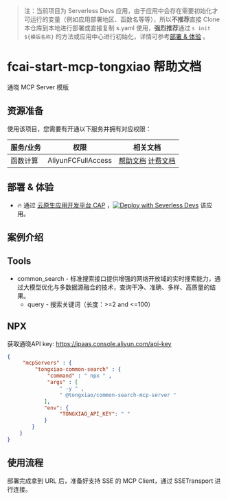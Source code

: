 
> 注：当前项目为 Serverless Devs 应用，由于应用中会存在需要初始化才可运行的变量（例如应用部署地区、函数名等等），所以**不推荐**直接 Clone 本仓库到本地进行部署或直接复制 s.yaml 使用，**强烈推荐**通过 `s init ${模版名称}` 的方法或应用中心进行初始化，详情可参考[部署 & 体验](#部署--体验) 。

# fcai-start-mcp-tongxiao 帮助文档

<description>

通晓 MCP Server 模版

</description>


## 资源准备

使用该项目，您需要有开通以下服务并拥有对应权限：

<service>



| 服务/业务 |  权限  | 相关文档 |
| --- |  --- | --- |
| 函数计算 |  AliyunFCFullAccess | [帮助文档](https://help.aliyun.com/product/2508973.html) [计费文档](https://help.aliyun.com/document_detail/2512928.html) |

</service>

<remark>



</remark>

<disclaimers>



</disclaimers>

## 部署 & 体验

<appcenter>
   
- :fire: 通过 [云原生应用开发平台 CAP](https://cap.console.aliyun.com/template-detail?template=fcai-start-mcp-tongxiao) ，[![Deploy with Severless Devs](https://img.alicdn.com/imgextra/i1/O1CN01w5RFbX1v45s8TIXPz_!!6000000006118-55-tps-95-28.svg)](https://cap.console.aliyun.com/template-detail?template=fcai-start-mcp-tongxiao) 该应用。
   
</appcenter>
<deploy>
    
   
</deploy>

## 案例介绍

<appdetail id="flushContent">

## Tools

- common_search - 标准搜索接口提供增强的网络开放域的实时搜索能力，通过大模型优化与多数据源融合的技术，查询干净、准确、多样、高质量的结果。
    - query - 搜索关键词（长度：>=2 and <=100）

## NPX

获取通晓API key: https://ipaas.console.aliyun.com/api-key

```json
{
     "mcpServers" : {
         "tongxiao-common-search" : {
             "command" : " npx " ,
             "args" : [
                 " -y " ,
                 " @tongxiao/common-search-mcp-server "
            ],
            "env": {
                 "TONGXIAO_API_KEY": " "
            }
        }
    }
}
```

</appdetail>







## 使用流程

<usedetail id="flushContent">

部署完成拿到 URL 后，准备好支持 SSE 的 MCP Client，通过 SSETransport 进行连接。

</usedetail>









